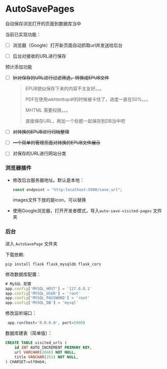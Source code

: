 # AutoSavePages
自动保存浏览打开的页面到数据库当中



当前已实现功能：

- [ ] 浏览器（Google）打开新页面自动抓取url并发送给后台
- [ ] 后台对接收的URL进行保存



预计添加功能

- [ ] ~~针对保存的URL进行过滤筛选，转换成EPUB文件~~

  > EPUB貌似保存下来的内容不太友好。。。
  >
  > PDF在使用wkhtmltopdf的时候被卡住了，进度一直在50%。。。
  >
  > MHTML 需要权限。。。
  >
  > 直接保存URL，再加一个标题一起保存到DB当中吧

- [ ] ~~对转换的EPUB进行归档整理~~

- [ ] ~~一个简单的管理页面对转换的EPUB文件展示~~

- [ ] 对保存的URL进行网站分类



### 浏览器插件

- 修改后台服务器地址。默认是本地：

  ```js
  const endpoint = "http:localhost:5000/save_url";
  ```

  images文件下放的是icon，可以替换

- 使用Google浏览器，打开开发者模式，导入`auto-save-visited-pages` 文件夹



### 后台

进入 `AutoSavePage` 文件夹

下载依赖:

```
pip install flask flask_mysqldb flask_cors
```

修改数据库配置：

```js
# MySQL 配置
app.config['MYSQL_HOST'] = '127.0.0.1'
app.config['MYSQL_USER'] = 'root'
app.config['MYSQL_PASSWORD'] = 'root'
app.config['MYSQL_DB'] = 'mysql'
```

修改监听端口：

```js
 app.run(host='0.0.0.0', port=5000)
```

数据库建表（简单版）：

```sql
CREATE TABLE visited_urls (
    id INT AUTO_INCREMENT PRIMARY KEY,
    url VARCHAR(2048) NOT NULL,
    title VARCHAR(255) NOT NULL,
) CHARSET=utf8mb4;
```

